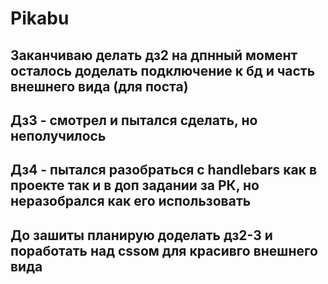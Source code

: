 # Pikabu

## Заканчиваю делать дз2 на дпнный момент осталось доделать подключение к бд и часть внешнего вида (для поста)

## Дз3 - смотрел и пытался сделать, но неполучилось 

## Дз4 - пытался разобраться с handlebars как в проекте так и в доп задании за РК, но неразобрался как его использовать

## До зашиты планирую доделать дз2-3 и поработать над cssом для красивго внешнего вида
